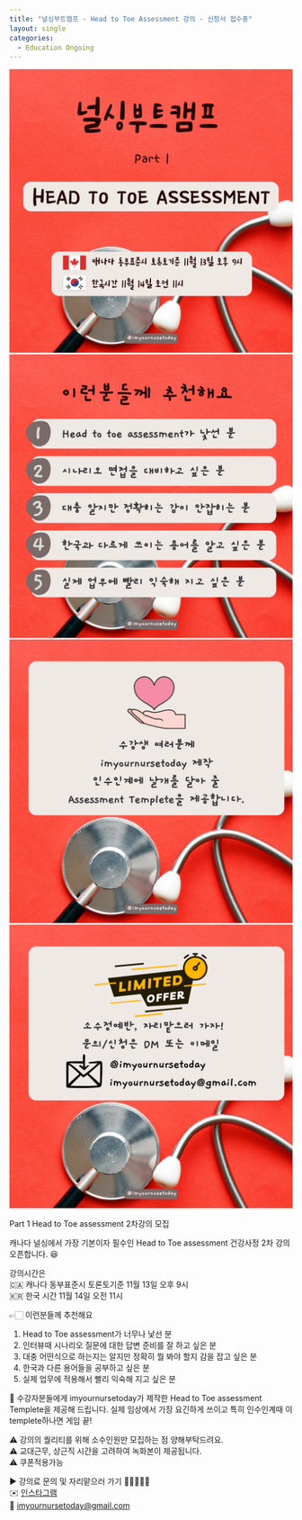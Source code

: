 ```yaml
---
title: "널싱부트캠프 - Head to Toe Assessment 강의 - 신청서 접수중"
layout: single
categories:
  - Education Ongoing
---
```

![headtotoe1](\pictures\Headtotoe\headtotoe1.png)
![headtotoe2](\pictures\Headtotoe\headtotoe2.png)
![headtotoe3](\pictures\Headtotoe\headtotoe3.png)
![headtotoe4](\pictures\Headtotoe\headtotoe4.png)

Part 1 Head to Toe assessment 2차강의 모집

캐나다 널싱에서 가장 기본이자 필수인
Head to Toe assessment 건강사정 2차 강의 오픈합니다. 😆

강의시간은  
🇨🇦 캐나다 동부표준시 토론토기준 11월 13일 오후 9시  
🇰🇷 한국 시간 11월 14일 오전 11시

👉🏻 이런분들께 추천해요

1. Head to Toe assessment가 너무나 낯선 분
2. 인터뷰때 시나리오 질문에 대한 답변 준비를 잘 하고 싶은 분
3. 대충 어떤식으로 하는지는 알지만 정확히 뭘 봐야 할지 감을 잡고 싶은 분
4. 한국과 다른 용어들을 공부하고 싶은 분
5. 실제 업무에 적용해서 빨리 익숙해 지고 싶은 분

🎁 수강자분들에게 imyournursetoday가 제작한 Head to Toe assessment Templete을 제공해 드립니다. 실제 임상에서 가장 요긴하게 쓰이고 특히 인수인계때 이 templete하나면 게임 끝!

⚠️ 강의의 퀄리티를 위해 소수인원만 모집하는 점 양해부탁드려요.  
⚠️ 교대근무, 상근직 시간을 고려하여 녹화본이 제공됩니다.  
⚠️ 쿠폰적용가능

▶️ 강의료 문의 및 자리맡으러 가기 🏃🏻‍♀️🏃🏻  
✉️ [인스타그램](https://www.instagram.com/imyournursetoday?igsh=MWZhbHptMDVtaWs3)  
📧 imyournursetoday@gmail.com